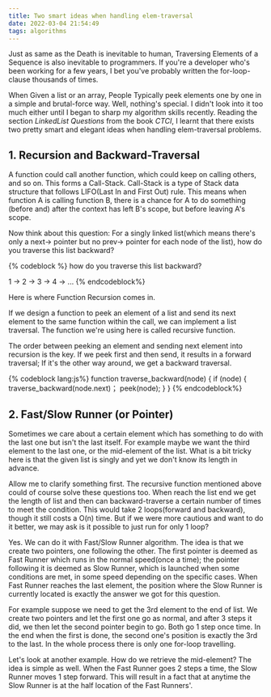 ```yaml
---
title: Two smart ideas when handling elem-traversal
date: 2022-03-04 21:54:49
tags: algorithms
---
```


Just as same as the Death is inevitable to human, Traversing Elements of a Sequence is also inevitable to programmers. If you're a developer who's been working for a few years, I bet you've probably written the for-loop-clause thousands of times.

When Given a list or an array, People Typically peek elements one by one in a simple and brutal-force way. Well, nothing's special. I didn't look into it too much either until I began to sharp my algorithm skills recently. Reading the section *LinkedList Questions* from the book *CTCI*, I learnt that there exists two pretty smart and elegant ideas when handling elem-traversal problems.



## 1. Recursion and Backward-Traversal

A function could call another function, which could keep on calling others, and so on. This forms a Call-Stack. Call-Stack is a type of Stack data structure that follows LIFO(Last In and First Out) rule. This means when function A is calling function B, there is a chance for A to do something (before and) after the context has left B's scope, but before leaving A's scope.

Now think about this question: For a singly linked list(which means there's only a next-> pointer but no prev-> pointer for each node of the list), how do you traverse this list backward?

{% codeblock %}
how do you traverse this list backward?

1 -> 2 -> 3 -> 4 -> ...
{% endcodeblock%}

Here is where Function Recursion comes in.

If we design a function to peek an element of a list and send its next element to the same function within the call, we can implement a list traversal. The function we're using here is called recursive function.

The order between peeking an element and sending next element into recursion is the key. If we peek first and then send, it results in a forward traversal; If it's the other way around, we get a backward traversal.

{% codeblock lang:js%}
function traverse_backward(node) {
	if (node) {
		traverse_backward(node.next)；
		peek(node);
	}
}
{% endcodeblock%}


## 2. Fast/Slow Runner (or Pointer)

Sometimes we care about a certain element which has something to do with the
last one but isn't the last itself. For example maybe we want the third element
to the last one, or the mid-element of the list. What is a bit tricky here is
that the given list is singly and yet we don't know its length in advance.

Allow me to clarify something first. The recursive function mentioned above
could of course solve these questions too. When reach the list end we get the
length of list and then can backward-traverse a certain number of times to meet
the condition. This would take 2 loops(forward and backward), though it still
costs a O(n) time. But if we were more cautious and want to do it better, we
may ask is it possible to just run for only 1 loop?

Yes. We can do it with Fast/Slow Runner algorithm. The idea is that we create
two pointers, one following the other. The first pointer is deemed as Fast
Runner which runs in the normal speed(once a time); the pointer following it is
deemed as Slow Runner, which is launched when some conditions are met, in some
speed depending on the specific cases. When Fast Runner reaches the last
element, the position where the Slow Runner is currently located is exactly the
answer we got for this question.

For example suppose we need to get the 3rd element to the end of list. We create
two pointers and let the first one go as normal, and after 3 steps it did, we
then let the second pointer begin to go. Both go 1 step once time. In the end
when the first is done, the second one's position is exactly the 3rd to the
last. In the whole process there is only one for-loop travelling. 

Let's look at another example. How do we retrieve the mid-element? The idea is
simple as well. When the Fast Runner goes 2 steps a time, the Slow Runner moves
1 step forward. This will result in a fact that at anytime the Slow Runner is at
the half location of the Fast Runners'.



